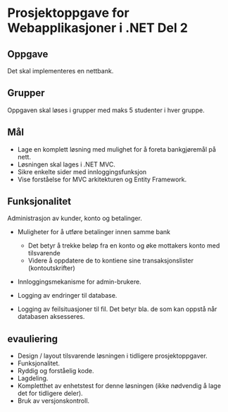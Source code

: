 # Prosjektoppgave for Webapplikasjoner i .NET Del 2

## Oppgave

Det skal implementeres en nettbank.

## Grupper

Oppgaven skal løses i grupper med maks 5 studenter i hver gruppe.

## Mål

* Lage en komplett løsning med mulighet for å foreta bankgjøremål på nett.
* Løsningen skal lages i .NET MVC.
* Sikre enkelte sider med innloggingsfunksjon
* Vise forståelse for MVC arkitekturen og Entity Framework.

## Funksjonalitet

Administrasjon av kunder, konto og betalinger.

* Muligheter for å utføre betalinger innen samme bank
    * Det betyr å trekke beløp fra en konto og øke mottakers konto med tilsvarende
    * Videre å oppdatere de to kontiene sine transaksjonslister (kontoutskrifter)

* Innloggingsmekanisme for admin-brukere.
* Logging av endringer til database.
* Logging av feilsituasjoner til fil. Det betyr bla. de som kan oppstå når databasen aksesseres.


## evauliering

* Design / layout tilsvarende løsningen i tidligere prosjektoppgaver.
* Funksjonalitet.
* Ryddig og forståelig kode.
* Lagdeling.
* Kompletthet av enhetstest for denne løsningen (ikke nødvendig å lage det for tidligere deler).
* Bruk av versjonskontroll.